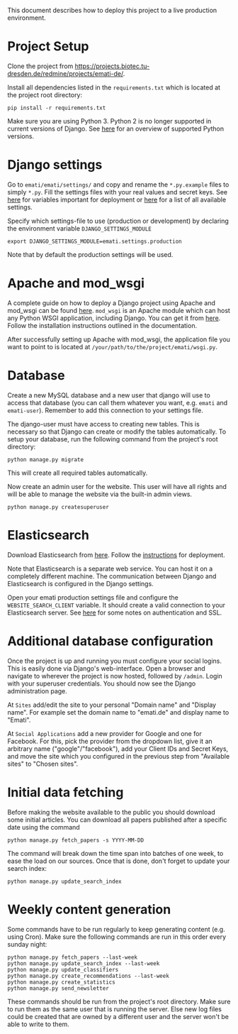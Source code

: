 This document describes how to deploy this project to a live production environment.


# Project Setup
Clone the project from https://projects.biotec.tu-dresden.de/redmine/projects/emati-de/.

Install all dependencies listed in the `requirements.txt` which is located at the project root directory:
```
pip install -r requirements.txt
```

Make sure you are using Python 3. Python 2 is no longer supported in current versions of Django. See [here](https://docs.djangoproject.com/en/2.1/faq/install/#faq-python-version-support) for an overview of supported Python versions.


# Django settings
Go to `emati/emati/settings/` and copy and rename the `*.py.example` files to simply `*.py`. Fill the settings files with your real values and secret keys. See [here](https://docs.djangoproject.com/en/2.1/howto/deployment/checklist/) for variables important for deployment or [here](https://docs.djangoproject.com/en/2.1/ref/settings/) for a list of all available settings.

Specify which settings-file to use (production or development) by declaring the environment variable `DJANGO_SETTINGS_MODULE`
```
export DJANGO_SETTINGS_MODULE=emati.settings.production
```
Note that by default the production settings will be used.


# Apache and mod_wsgi
A complete guide on how to deploy a Django project using Apache and mod_wsgi can be found [here](https://docs.djangoproject.com/en/2.1/howto/deployment/). `mod_wsgi` is an Apache module which can host any Python WSGI application, including Django. You can get it from [here](https://modwsgi.readthedocs.io/en/develop/#). Follow the installation instructions outlined in the documentation.

After successfully setting up Apache with mod_wsgi, the application file you want to point to is located at `/your/path/to/the/project/emati/wsgi.py`.


# Database
Create a new MySQL database and a new user that django will use to access that database (you can call them whatever you want, e.g. `emati` and `emati-user`). Remember to add this connection to your settings file.

The django-user must have access to creating new tables. This is necessary so that Django can create or modify the tables automatically. To setup your database, run the following command from the project's root directory:
```
python manage.py migrate
```
This will create all required tables automatically.

Now create an admin user for the website. This user will have all rights and will be able to manage the website via the built-in admin views.
```
python manage.py createsuperuser
```


# Elasticsearch
Download Elasticsearch from [here](https://www.elastic.co/downloads/elasticsearch). 
Follow the [instructions](https://www.elastic.co/guide/en/elasticsearch/guide/current/deploy.html) for deployment.

Note that Elasticsearch is a separate web service. You can host it on a completely different machine. The communication between Django and Elasticsearch is configured in the Django settings.

Open your emati production settings file and configure the `WEBSITE_SEARCH_CLIENT` variable. It should create a valid connection to your Elasticsearch server. See [here](https://elasticsearch-py.readthedocs.io/en/master/#ssl-and-authentication) for some notes on authentication and SSL.


# Additional database configuration
Once the project is up and running you must configure your social logins. This is easily done via Django's web-interface. Open a browser and navigate to wherever the project is now hosted, followed by `/admin`. Login with your superuser credentials. You should now see the Django administration page.

At `Sites` add/edit the site to your personal "Domain name" and "Display name". For example set the domain name to "emati.de" and display name to "Emati".

At `Social Applications` add a new provider for Google and one for Facebook. For this, pick the provider from the dropdown list, give it an arbitrary name ("google"/"facebook"), add your Client IDs and Secret Keys, and move the site which you configured in the previous step from "Available sites" to "Chosen sites".


# Initial data fetching
Before making the website available to the public you should download some initial articles. You can download all papers published after a specific date using the command
```
python manage.py fetch_papers -s YYYY-MM-DD
```
The command will break down the time span into batches of one week, to ease the load on our sources. Once that is done, don't forget to update your search index:
```
python manage.py update_search_index
```


# Weekly content generation
Some commands have to be run regularly to keep generating content (e.g. using Cron). Make sure the following commands are run in this order every sunday night:
```
python manage.py fetch_papers --last-week
python manage.py update_search_index --last-week
python manage.py update_classifiers
python manage.py create_recommendations --last-week
python manage.py create_statistics
python manage.py send_newsletter
```

These commands should be run from the project's root directory. Make sure to run them as the same user that is running the server. Else new log files could be created that are owned by a different user and the server won't be able to write to them.